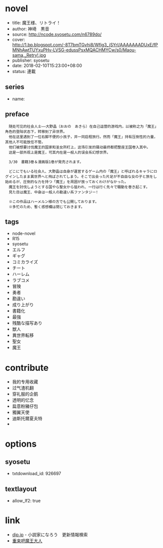 # novel

- title: 魔王様、リトライ！
- author: 神埼　黒音
- source: http://ncode.syosetu.com/n6789do/
- cover: http://1.bp.blogspot.com/-8T7bmTGvhi8/Wfig3_jSYrI/AAAAAAADUxE/fPMNhAwtTUYxuPHv-LVSG-edussPsxMQACHMYCw/s0/Maou-sama,_Retry!.jpg
- publisher: syosetu
- date: 2018-02-10T15:23:00+08:00
- status: 連載

## series

- name:

## preface


```
　随处可见的社会人士——大野晶（おおの　あきら）在自己运营的游戏内，以被称之为「魔王」角色的登陆状态下，转移到了异世界。
　他在这里遇到了一位右脚不便的小孩子，并一同启程旅行。然而「魔王」持有压倒性的力量，其他人不可能放任不管。
　他们被想要讨伐魔王的国家和圣女所盯上，这场引发的骚动最终都把整座王国卷入其中。
　这是一部外观上是魔王，可其内在是一般人的误会系幻想世界。

　3/30　書籍3巻＆漫画版1巻が発売されます。

　どこにでもいる社会人、大野晶は自身が運営するゲーム内の「魔王」と呼ばれるキャラにログインしたまま異世界へと飛ばされてしまう。そこで出会った片足が不自由な女の子と旅をし始めるが、圧倒的な力を持つ「魔王」を周囲が放っておくわけがなかった。
　魔王を討伐しようとする国やら聖女から狙われ、一行は行く先々で騒動を巻き起こす。
　見た目は魔王、中身は一般人の勘違い系ファンタジー! 

　※この作品はハーメルン様の方でも公開しております。
　※多忙のため、暫く感想欄は閉じておきます。
```

## tags

- node-novel
- R15
- syosetu
- エルフ
- ギャグ
- コミカライズ
- チート
- ハーレム
- ラブコメ
- 冒険
- 勇者
- 勘違い
- 成り上がり
- 書籍化
- 最強
- 残酷な描写あり
- 獣人
- 異世界転移
- 聖女
- 魔王

# contribute

- 我的专用收藏
- 过气渣机翻
- 穿礼服的企鹅
- 透明的忆念
- 扁意粉豬仔包
- 獨翼天使
- 迪斯托爾夏夫特
- 

# options

## syosetu

- txtdownload_id: 926697

## textlayout

- allow_lf2: true

# link

- [dip.jp](https://narou.dip.jp/search.php?text=n6789do&novel=all&genre=all&new_genre=all&length=0&down=0&up=100) - 小説家になろう　更新情報検索
- [重来吧魔王大人](https://tieba.baidu.com/f?kw=%E9%87%8D%E6%9D%A5%E5%90%A7%E9%AD%94%E7%8E%8B%E5%A4%A7%E4%BA%BA)


